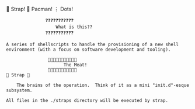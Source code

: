 🚀 Strap! 🎒 Pacman! ⋮ Dots!


                   ❓❓❓❓❓❓❓❓❓❓❓
                       What is this??
                   ❓❓❓❓❓❓❓❓❓❓❓

    A series of shellscripts to handle the provisioning of a new shell 
    environment (with a focus on software development and tooling).

                    🥩🥩🥩🥩🥩🥩🥩🥩🥩🥩🥩
                          The Meat!
                    🥩🥩🥩🥩🥩🥩🥩🥩🥩🥩🥩
    🔫 Strap 🔫

        The brains of the operation.  Think of it as a mini "init.d"-esque subsystem.

    All files in the ./straps directory will be executed by strap.

